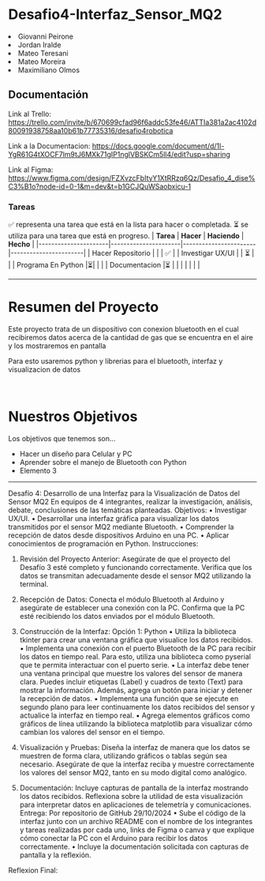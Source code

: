 # Desafio4-Interfaz_Sensor_MQ2
<li>Giovanni Peirone</li>
<li>Jordan Iralde</li>
<li>Mateo Teresani</li>
<li>Mateo Moreira</li>
<li>Maximiliano Olmos</li>

## Documentación
Link al Trello:
https://trello.com/invite/b/670699cfad96f6addc53fe46/ATTIa381a2ac4102d80091938758aa10b61b77735316/desafio4robotica

Link a la Documentacion:
https://docs.google.com/document/d/1l-YgR61G4tXOCF7lm9tJ6MXk71gIP1nglVBSKCm5ll4/edit?usp=sharing

Link al Figma:
https://www.figma.com/design/FZXvzcFbItyY1XtRRzq6Qz/Desafio_4_dise%C3%B1o?node-id=0-1&m=dev&t=b1GCJQuWSaobxicu-1

### Tareas
:white_check_mark: representa una tarea que está en la lista para hacer o completada.
:hourglass_flowing_sand: se utiliza para una tarea que está en progreso.
| **Tarea**            | **Hacer**            | **Haciendo**          | **Hecho**             |
|----------------------|----------------------|-----------------------|-----------------------|
| Hacer Repositorio    |                      |                       | :white_check_mark:    |
| Investigar UX/UI     |                      | :hourglass_flowing_sand:   |                       |
| Programa En Python   |:hourglass_flowing_sand:|                     |                       |
| Documentacion        |:hourglass_flowing_sand:                      |                       |
| |                      |                       |                       |

---

# Resumen del Proyecto
<p> Este proyecto trata de un dispositivo con conexion bluetooth en el cual recibiremos datos acerca de la cantidad de gas que se encuentra en el aire y los mostraremos en pantalla</p>
<p> Para esto usaremos python y librerias para el bluetooth, interfaz y visualizacion de datos</p>

<br>

# Nuestros Objetivos
<p> Los objetivos que tenemos son... </p>
<ul>
  <li> Hacer un diseño para Celular y PC </li>
  <li> Aprender sobre el manejo de Bluetooth con Python</li>
  <li> Elemento 3</li>
</ul>

---
Desafío 4: Desarrollo de una Interfaz para la Visualización de Datos del Sensor MQ2
En equipos de 4 integrantes, realizar la investigación, análisis, debate, conclusiones de las
temáticas planteadas.
Objetivos:
• Investigar UX/UI.
• Desarrollar una interfaz gráfica para visualizar los datos transmitidos por el sensor MQ2
mediante Bluetooth.
• Comprender la recepción de datos desde dispositivos Arduino en una PC.
• Aplicar conocimientos de programación en Python.
Instrucciones:
1. Revisión del Proyecto Anterior:
Asegúrate de que el proyecto del Desafío 3 esté completo y funcionando correctamente.
Verifica que los datos se transmitan adecuadamente desde el sensor MQ2 utilizando la
terminal.
2. Recepción de Datos:
Conecta el módulo Bluetooth al Arduino y asegúrate de establecer una conexión con la
PC.
Confirma que la PC esté recibiendo los datos enviados por el módulo Bluetooth.
3. Construcción de la Interfaz:
Opción 1: Python
▪ Utiliza la biblioteca tkinter para crear una ventana gráfica que visualice los
datos recibidos.
▪ Implementa una conexión con el puerto Bluetooth de la PC para recibir los
datos en tiempo real. Para esto, utiliza una biblioteca como pyserial que te
permita interactuar con el puerto serie.
▪ La interfaz debe tener una ventana principal que muestre los valores del
sensor de manera clara. Puedes incluir etiquetas (Label) y cuadros de texto
(Text) para mostrar la información. Además, agrega un botón para iniciar y
detener la recepción de datos.
▪ Implementa una función que se ejecute en segundo plano para leer
continuamente los datos recibidos del sensor y actualice la interfaz en
tiempo real.
▪ Agrega elementos gráficos como gráficos de línea utilizando la biblioteca
matplotlib para visualizar cómo cambian los valores del sensor en el tiempo.

4. Visualización y Pruebas:
Diseña la interfaz de manera que los datos se muestren de forma clara, utilizando
gráficos o tablas según sea necesario.
Asegúrate de que la interfaz reciba y muestre correctamente los valores del sensor MQ2,
tanto en su modo digital como analógico.
5. Documentación:
Incluye capturas de pantalla de la interfaz mostrando los datos recibidos.
Reflexiona sobre la utilidad de esta visualización para interpretar datos en aplicaciones
de telemetría y comunicaciones.
Entrega: Por repositorio de GitHub 29/10/2024
• Sube el código de la interfaz junto con un archivo README con el nombre de los integrantes
y tareas realizadas por cada uno, links de Figma o canva y que explique cómo conectar la PC
con el Arduino para recibir los datos correctamente.
• Incluye la documentación solicitada con capturas de pantalla y la reflexión.


Reflexion Final:
